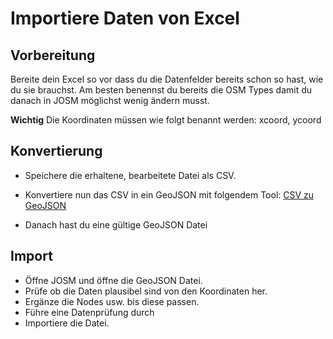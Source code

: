 # Importiere Daten von Excel

## Vorbereitung

Bereite dein Excel so vor dass du die Datenfelder bereits schon so hast, wie du sie brauchst. Am besten benennst du bereits die OSM Types damit du danach in JOSM möglichst wenig ändern musst.

**Wichtig** Die Koordinaten müssen wie folgt benannt werden: xcoord, ycoord



## Konvertierung

* Speichere die erhaltene, bearbeitete Datei als CSV.

* Konvertiere nun das CSV in ein GeoJSON mit folgendem Tool: [CSV zu GeoJSON](https://www.convertcsv.com/csv-to-geojson.htm)
* Danach hast du eine gültige GeoJSON Datei

## Import

* Öffne JOSM und öffne die GeoJSON Datei.
* Prüfe ob die Daten plausibel sind von den Koordinaten her.
* Ergänze die Nodes usw. bis diese passen.
* Führe eine Datenprüfung durch
* Importiere die Datei.